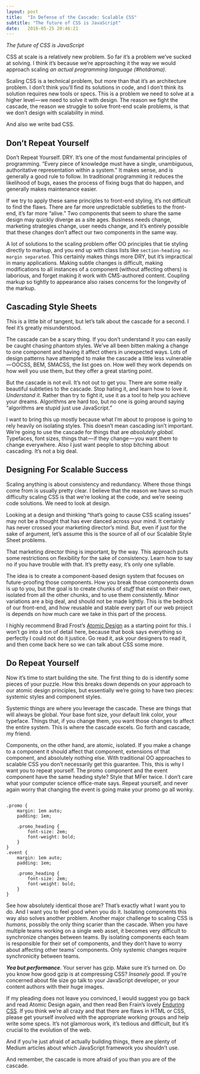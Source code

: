 ```yaml
---
layout: post
title:  "In Defense of the Cascade: Scalable CSS"
subtitle: "The future of CSS is JavaScript"
date:   2016-05-25 20:46:21
---
```


*The future of CSS is JavaScript*

CSS at scale is a relatively new problem. So far it’s a problem we’ve sucked at solving. I think it’s because we’re approaching it the way we would approach scaling *an actual programming language (#hotdrama)*.

Scaling CSS is a technical problem, but more than that it’s an architecture problem. I don’t think you’ll find its solutions in code, and I don’t think its solution requires new tools or specs. This is a problem we need to solve at a higher level — we need to solve it with design. The reason we fight the cascade, the reason we struggle to solve front-end scale problems, is that we don’t design with scalability in mind.

And also we write bad CSS.

## Don’t Repeat Yourself

Don’t Repeat Yourself. DRY. It’s one of the most fundamental principles of programming. “Every piece of knowledge must have a single, unambiguous, authoritative representation within a system.” It makes sense, and is generally a good rule to follow. In traditional programming it reduces the likelihood of bugs, eases the process of fixing bugs that do happen, and generally makes maintenance easier.

If we try to apply these same principles to front-end styling, it’s not difficult to find the flaws. There are far more unpredictable subtleties to the front-end, it’s far more “alive.” Two components that seem to share the same design may quickly diverge as a site ages. Business needs change, marketing strategies change, user needs change, and it’s entirely possible that these changes don’t affect our two components in the same way.

A lot of solutions to the scaling problem offer OO principles that tie styling directly to markup, and you end up with class lists like <code>section-heading no-margin separated</code>. This certainly makes things more DRY, but it’s impractical in many applications. Making subtle changes is difficult, making modifications to all instances of a component (without affecting others) is laborious, and forget making it work with CMS-authored content. Coupling markup so tightly to appearance also raises concerns for the longevity of the markup.

## Cascading Style Sheets

This is a little bit of tangent, but let’s talk about the cascade for a second. I feel it’s greatly misunderstood.

The cascade can be a scary thing. If you don’t understand it you can easily be caught chasing phantom styles. We’ve all been bitten making a change to one component and having it affect others in unexpected ways. Lots of design patterns have attempted to make the cascade a little less vulnerable — OOCSS, BEM, SMACSS, the list goes on. How well they work depends on how well you use them, but they offer a great starting point.

But the cascade is not evil. It’s not out to get you. There are some really beautiful subtleties to the cascade. Stop hating it, and learn how to love it. *Understand it*. Rather than try to fight it, use it as a tool to help you achieve your dreams. Algorithms are hard too, but no one is going around saying “algorithms are stupid just use JavaScript.”

I want to bring this up mostly because what I’m about to propose is going to rely heavily on isolating styles. This doesn’t mean cascading isn’t important. We’re going to use the cascade for things that are *absolutely global*. Typefaces, font sizes, things that — if they change — you want them to change everywhere. Also I just want people to stop bitching about cascading. It’s not a big deal.

## Designing For Scalable Success

Scaling anything is about consistency and redundancy. Where those things come from is usually pretty clear. I believe that the reason we have so much difficulty scaling CSS is that we’re looking at the code, and we’re seeing code solutions. We need to look at design.

Looking at a design and thinking “that’s going to cause CSS scaling issues” may not be a thought that has ever danced across your mind. It certainly has never crossed your marketing director’s mind. But, even if just for the sake of argument, let’s assume this is the source of all of our Scalable Style Sheet problems.

That marketing director thing is important, by the way. This approach puts some restrictions on flexibility for the sake of consistency. Learn how to say no if you have trouble with that. It’s pretty easy, it’s only one syllable.

The idea is to create a component-based design system that focuses on future-proofing those components. How you break those components down is up to you, but the goal is to create chunks of *stuff* that exist on their own, isolated from all the other chunks, and to use them consistently. Minor variations are a big deal, and should not be made lightly. This is the bedrock of our front-end, and how reusable and stable every part of our web project is depends on how much care we take in this part of the process.

I highly recommend Brad Frost’s [Atomic Design](http://atomicdesign.bradfrost.com/) as a starting point for this. I won’t go into a ton of detail here, because that book says everything so perfectly I could not do it justice. Go read it, ask your designers to read it, and then come back here so we can talk about CSS some more.

## Do Repeat Yourself

Now it’s time to start building the site. The first thing to do is identify some pieces of your puzzle. How this breaks down depends on your approach to our atomic design principles, but essentially we’re going to have two pieces: systemic styles and component styles.

Systemic things are where you leverage the cascade. These are things that will always be global. Your base font size, your default link color, your typeface. Things that, if you change them, you want those changes to affect the entire system. This is where the cascade excels. Go forth and cascade, my friend.

Components, on the other hand, are atomic, isolated. If you make a change to a component it should affect that component, extensions of that component, and absolutely nothing else. With traditional OO approaches to scalable CSS you don’t necessarily get this guarantee. This, this is why I want you to repeat yourself. The promo component and the event component have the same heading style? Style that MFer twice. I don’t care what your computer science office-mate says. Repeat yourself, and never again worry that changing the event is going make your promo go all wonky.

<pre title="style.css"><code class="language-css">
.promo {
    margin: 1em auto;
    padding: 1em;

    .promo_heading {
        font-size: 2em;
        font-weight: bold;
    }
}
.event {
    margin: 1em auto;
    padding: 1em;

    .promo_heading {
        font-size: 2em;
        font-weight: bold;
    }
}
</code></pre>

See how absolutely identical those are? That’s exactly what I want you to do. And I want you to feel good when you do it.
Isolating components this way also solves another problem. Another major challenge to scaling CSS is *humans*, possibly the only thing scarier than the cascade. When you have multiple teams working on a single web asset, it becomes very difficult to synchronize changes between teams. By isolating components each team is responsible for their set of components, and they don’t have to worry about affecting other teams’ components. Only systemic changes require synchronicity between teams.

***Yea but performance***. Your server has gzip. Make sure it’s turned on. Do you know how good gzip is at compressing CSS? *Insanely good*. If you’re concerned about file size go talk to your JavaScript developer, or your content authors with their huge images.

If my pleading does not leave you convinced, I would suggest you go back and read Atomic Design again, and then read Ben Frain’s lovely [Enduring CSS](http://ecss.io/). If you think we’re all crazy and that there are flaws in HTML or CSS, please get yourself involved with the appropriate working groups and help write some specs. It’s not glamorous work, it’s tedious and difficult, but it’s crucial to the evolution of the web.

And if you’re just afraid of actually building things, there are plenty of Medium articles about which JavaScript framework you shouldn’t use.

And remember, the cascade is more afraid of you than you are of the cascade.
